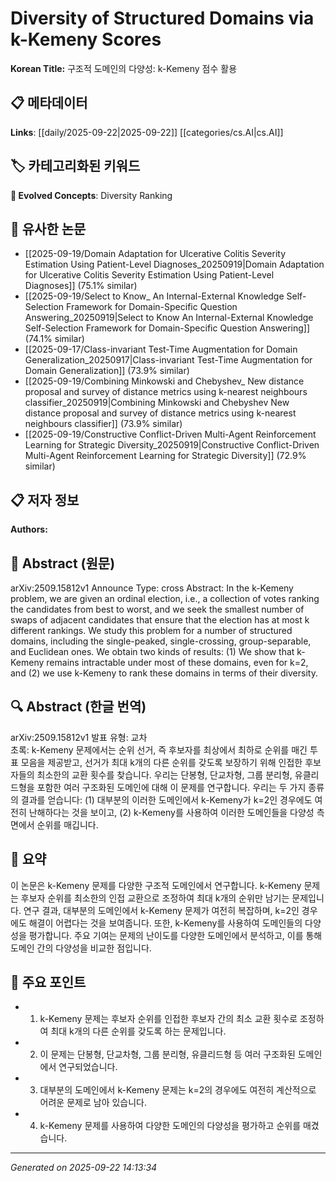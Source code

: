 # Diversity of Structured Domains via k-Kemeny Scores

**Korean Title:** 구조적 도메인의 다양성: k-Kemeny 점수 활용

## 📋 메타데이터

**Links**: [[daily/2025-09-22|2025-09-22]] [[categories/cs.AI|cs.AI]]

## 🏷️ 카테고리화된 키워드
**🚀 Evolved Concepts**: Diversity Ranking

## 🔗 유사한 논문
- [[2025-09-19/Domain Adaptation for Ulcerative Colitis Severity Estimation Using Patient-Level Diagnoses_20250919|Domain Adaptation for Ulcerative Colitis Severity Estimation Using Patient-Level Diagnoses]] (75.1% similar)
- [[2025-09-19/Select to Know_ An Internal-External Knowledge Self-Selection Framework for Domain-Specific Question Answering_20250919|Select to Know An Internal-External Knowledge Self-Selection Framework for Domain-Specific Question Answering]] (74.1% similar)
- [[2025-09-17/Class-invariant Test-Time Augmentation for Domain Generalization_20250917|Class-invariant Test-Time Augmentation for Domain Generalization]] (73.9% similar)
- [[2025-09-19/Combining Minkowski and Chebyshev_ New distance proposal and survey of distance metrics using k-nearest neighbours classifier_20250919|Combining Minkowski and Chebyshev New distance proposal and survey of distance metrics using k-nearest neighbours classifier]] (73.9% similar)
- [[2025-09-19/Constructive Conflict-Driven Multi-Agent Reinforcement Learning for Strategic Diversity_20250919|Constructive Conflict-Driven Multi-Agent Reinforcement Learning for Strategic Diversity]] (72.9% similar)

## 📋 저자 정보

**Authors:** 

## 📄 Abstract (원문)

arXiv:2509.15812v1 Announce Type: cross 
Abstract: In the k-Kemeny problem, we are given an ordinal election, i.e., a collection of votes ranking the candidates from best to worst, and we seek the smallest number of swaps of adjacent candidates that ensure that the election has at most k different rankings. We study this problem for a number of structured domains, including the single-peaked, single-crossing, group-separable, and Euclidean ones. We obtain two kinds of results: (1) We show that k-Kemeny remains intractable under most of these domains, even for k=2, and (2) we use k-Kemeny to rank these domains in terms of their diversity.

## 🔍 Abstract (한글 번역)

arXiv:2509.15812v1 발표 유형: 교차  
초록: k-Kemeny 문제에서는 순위 선거, 즉 후보자를 최상에서 최하로 순위를 매긴 투표 모음을 제공받고, 선거가 최대 k개의 다른 순위를 갖도록 보장하기 위해 인접한 후보자들의 최소한의 교환 횟수를 찾습니다. 우리는 단봉형, 단교차형, 그룹 분리형, 유클리드형을 포함한 여러 구조화된 도메인에 대해 이 문제를 연구합니다. 우리는 두 가지 종류의 결과를 얻습니다: (1) 대부분의 이러한 도메인에서 k-Kemeny가 k=2인 경우에도 여전히 난해하다는 것을 보이고, (2) k-Kemeny를 사용하여 이러한 도메인들을 다양성 측면에서 순위를 매깁니다.

## 📝 요약

이 논문은 k-Kemeny 문제를 다양한 구조적 도메인에서 연구합니다. k-Kemeny 문제는 후보자 순위를 최소한의 인접 교환으로 조정하여 최대 k개의 순위만 남기는 문제입니다. 연구 결과, 대부분의 도메인에서 k-Kemeny 문제가 여전히 복잡하며, k=2인 경우에도 해결이 어렵다는 것을 보여줍니다. 또한, k-Kemeny를 사용하여 도메인들의 다양성을 평가합니다. 주요 기여는 문제의 난이도를 다양한 도메인에서 분석하고, 이를 통해 도메인 간의 다양성을 비교한 점입니다.

## 🎯 주요 포인트

- 1. k-Kemeny 문제는 후보자 순위를 인접한 후보자 간의 최소 교환 횟수로 조정하여 최대 k개의 다른 순위를 갖도록 하는 문제입니다.

- 2. 이 문제는 단봉형, 단교차형, 그룹 분리형, 유클리드형 등 여러 구조화된 도메인에서 연구되었습니다.

- 3. 대부분의 도메인에서 k-Kemeny 문제는 k=2의 경우에도 여전히 계산적으로 어려운 문제로 남아 있습니다.

- 4. k-Kemeny 문제를 사용하여 다양한 도메인의 다양성을 평가하고 순위를 매겼습니다.

---

*Generated on 2025-09-22 14:13:34*